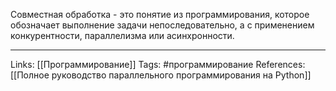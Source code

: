 Совместная обработка - это понятие из программирования, которое обозначает выполнение задачи непоследовательно, а с применением конкурентности, параллелизма или асинхронности. 
___
Links: [[Программирование]]
Tags: #программирование 
References: [[Полное руководство параллельного программирования на Python]]